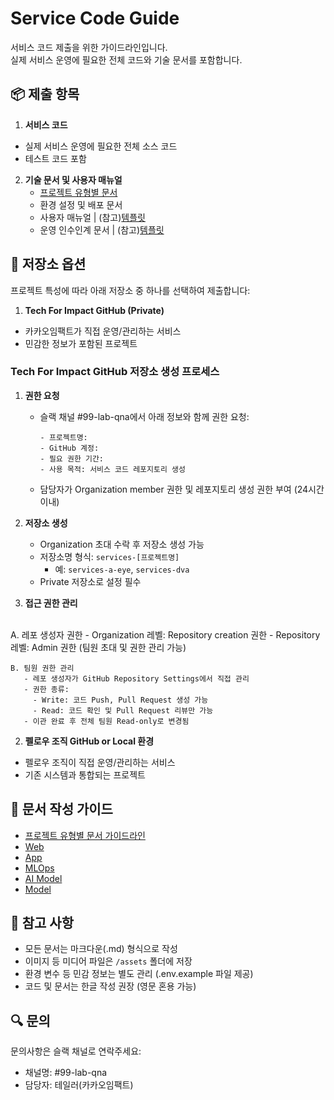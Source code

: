# Service Code Guide

서비스 코드 제출을 위한 가이드라인입니다. <br>
실제 서비스 운영에 필요한 전체 코드와 기술 문서를 포함합니다.

## 📦 제출 항목

1. **서비스 코드**
 - 실제 서비스 운영에 필요한 전체 소스 코드
 - 테스트 코드 포함

2. **기술 문서 및 사용자 매뉴얼**
   - [프로젝트 유형별 문서](./guidelines/project-type-guide.md)
   - 환경 설정 및 배포 문서
   - 사용자 매뉴얼 | (참고)[템플릿](./templates/user-manual.md)
   - 운영 인수인계 문서 | (참고)[템플릿](./templates/handover-doc.md)

## 📂 저장소 옵션

프로젝트 특성에 따라 아래 저장소 중 하나를 선택하여 제출합니다:

1. **Tech For Impact GitHub (Private)**
 - 카카오임팩트가 직접 운영/관리하는 서비스
 - 민감한 정보가 포함된 프로젝트
 
 ### Tech For Impact GitHub 저장소 생성 프로세스
 1. **권한 요청**
    - 슬랙 채널 #99-lab-qna에서 아래 정보와 함께 권한 요청:
      ```
      - 프로젝트명:
      - GitHub 계정:
      - 필요 권한 기간:
      - 사용 목적: 서비스 코드 레포지토리 생성
      ```
    - 담당자가 Organization member 권한 및 레포지토리 생성 권한 부여 (24시간 이내)
 
 2. **저장소 생성**
    - Organization 초대 수락 후 저장소 생성 가능
    - 저장소명 형식: `services-[프로젝트명]`
      - 예: `services-a-eye`, `services-dva`
    - Private 저장소로 설정 필수
 
 3. **접근 권한 관리**
 <br>
    A. 레포 생성자 권한
       - Organization 레벨: Repository creation 권한
       - Repository 레벨: Admin 권한 (팀원 초대 및 권한 관리 가능)
    
    B. 팀원 권한 관리
       - 레포 생성자가 GitHub Repository Settings에서 직접 관리
       - 권한 종류:
         - Write: 코드 Push, Pull Request 생성 가능
         - Read: 코드 확인 및 Pull Request 리뷰만 가능
       - 이관 완료 후 전체 팀원 Read-only로 변경됨

2. **펠로우 조직 GitHub or Local 환경**
 - 펠로우 조직이 직접 운영/관리하는 서비스
 - 기존 시스템과 통합되는 프로젝트

## 📝 문서 작성 가이드
- [프로젝트 유형별 문서 가이드라인](./guidelines/project-type-guide.md)
- [Web](./guidelines/web-development-guide.md)
- [App](./guidelines/app-development-guide.md)
- [MLOps](./guidelines/ml-ops-guide.md)
- [AI Model](./guidelines/ai-model-guide.md)
- [Model](./guidelines/model-guide.md)

## 📌 참고 사항

- 모든 문서는 마크다운(.md) 형식으로 작성
- 이미지 등 미디어 파일은 `/assets` 폴더에 저장
- 환경 변수 등 민감 정보는 별도 관리 (.env.example 파일 제공)
- 코드 및 문서는 한글 작성 권장 (영문 혼용 가능)

## 🔍 문의 

문의사항은 슬랙 채널로 연락주세요:
- 채널명: #99-lab-qna
- 담당자: 테일러(카카오임팩트)